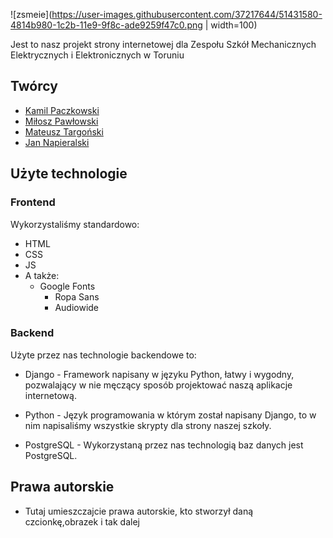 ![zsmeie](https://user-images.githubusercontent.com/37217644/51431580-4814b980-1c2b-11e9-9f8c-ade9259f47c0.png | width=100)

Jest to nasz projekt strony internetowej dla Zespołu Szkół Mechanicznych Elektrycznych i Elektronicznych w Toruniu

## Twórcy
 * [Kamil Paczkowski](https://github.com/ShamanDev)
 * [Miłosz Pawłowski](https://github.com/belbekyt)
 * [Mateusz Targoński](https://github.com/Zeusiek)
 * [Jan Napieralski](https://github.com/REVANPL)
 

## Użyte technologie

### Frontend

Wykorzystaliśmy standardowo:

 * HTML
 * CSS
 * JS
 *  A także:
    * Google Fonts 
      * Ropa Sans 
      * Audiowide

### Backend

Użyte przez nas technologie backendowe to:

  * Django - Framework napisany w języku Python, łatwy i wygodny, pozwalający w nie męczący sposób projektować naszą aplikacje internetową.

  * Python - Język programowania w którym został napisany Django, to w nim napisaliśmy wszystkie skrypty dla strony naszej szkoły.

  * PostgreSQL - Wykorzystaną przez nas technologią baz danych jest PostgreSQL.
  
## Prawa autorskie
 * Tutaj umieszczajcie prawa autorskie, kto stworzył daną czcionkę,obrazek i tak dalej
